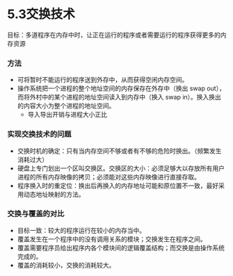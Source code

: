 # 5.3交换技术

目标：多道程序在内存中时，让正在运行的程序或者需要运行的程序获得更多的内存资源

### 方法

* 可将暂时不能运行的程序送到外存中，从而获得空闲内存空间。
* 操作系统把一个进程的整个地址空间的内存保存在外存中（换出 swap out），而将外村中的某个进程的地址空间读入到内存中（换入 swap in）。换入换出的内容大小为整个进程的地址空间。
    * 导入导出开销与进程大小正比

### 实现交换技术的问题

* 交换时机的确定：只有当内存空间不够或者有不够的危险时换出。（频繁发生消耗过大）
* 硬盘上专门划出一个区叫交换区。交换区的大小：必须足够大以存放所有用户进程的所有内存映像的拷贝；必须能对这些内存映像进行直接存取。
* 程序换入时的重定位：换出后再换入的内存地址可能和原位置不一致，最好采用动态地址映射的方法。

### 交换与覆盖的对比

* 目标一致：较大的程序运行在较小的内存当中。
* 覆盖发生在一个程序中的没有调用关系的模块；交换发生在程序之间。
* 覆盖需要程序员给出程序内各个模块间的逻辑覆盖结构；而交换是由操作系统完成的。
* 覆盖的消耗较小，交换的消耗较大。